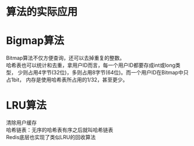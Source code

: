 # 算法的实际应用

# Bigmap算法
Bitmap算法不仅方便查询，还可以去掉重复的整数。  
哈希表也可以统计和去重，拿用户ID而言，每一个用户ID都要存成int或long类型，
少则占用4字节(32位)，多则占用8字节(64位)。而一个用户ID在Bitmap中只占1bit，
内存是使用哈希表所占用的1/32，甚至更少。

# LRU算法
清除用户缓存  
哈希链表：无序的哈希表有序之后就叫哈希链表  
Redis底层也实现了类似LRU的回收算法